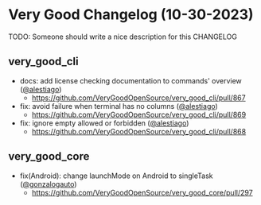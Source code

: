 # Very Good Changelog (10-30-2023)

TODO: Someone should write a nice description for this CHANGELOG

## very_good_cli

- docs: add license checking documentation to commands' overview ([@alestiago](https://github.com/alestiago))
  - https://github.com/VeryGoodOpenSource/very_good_cli/pull/867
- fix: avoid failure when terminal has no columns ([@alestiago](https://github.com/alestiago))
  - https://github.com/VeryGoodOpenSource/very_good_cli/pull/869
- fix: ignore empty allowed or forbidden ([@alestiago](https://github.com/alestiago))
  - https://github.com/VeryGoodOpenSource/very_good_cli/pull/868


## very_good_core

- fix(Android): change launchMode on Android to singleTask ([@gonzalogauto](https://github.com/gonzalogauto))
  - https://github.com/VeryGoodOpenSource/very_good_core/pull/297

